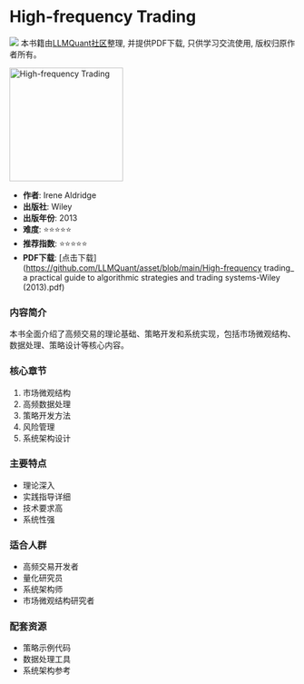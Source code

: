 # High-frequency Trading

![](https://fastly.jsdelivr.net/gh/bucketio/img3@main/2024/09/04/1725464231869-e0b2f727-2a0f-4270-bf6c-31ddc350426a.gif)
本书籍由[LLMQuant社区](https://llmquant.com/)整理, 并提供PDF下载, 只供学习交流使用, 版权归原作者所有。

<img src="cover.jpg" alt="High-frequency Trading" width="200"/>

- **作者**: Irene Aldridge
- **出版社**: Wiley
- **出版年份**: 2013
- **难度**: ⭐⭐⭐⭐⭐
- **推荐指数**: ⭐⭐⭐⭐⭐
- **PDF下载**: [点击下载](<https://github.com/LLMQuant/asset/blob/main/High-frequency> trading_ a practical guide to algorithmic strategies and trading systems-Wiley (2013).pdf)

### 内容简介

本书全面介绍了高频交易的理论基础、策略开发和系统实现，包括市场微观结构、数据处理、策略设计等核心内容。

### 核心章节

1. 市场微观结构
2. 高频数据处理
3. 策略开发方法
4. 风险管理
5. 系统架构设计

### 主要特点

- 理论深入
- 实践指导详细
- 技术要求高
- 系统性强

### 适合人群

- 高频交易开发者
- 量化研究员
- 系统架构师
- 市场微观结构研究者

### 配套资源

- 策略示例代码
- 数据处理工具
- 系统架构参考

